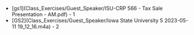 
-  [gs1](Class_Exercises/Guest_Speaker/ISU-CRP 566 - Tax Sale Presentation - AM.pdf) - 1
-  [GS2](Class_Exercises/Guest_Speaker/Iowa State University 5 2023-05-11 19_12_16.m4a) - 2


